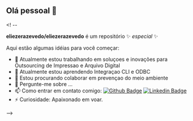## Olá pessoal 👋

<! --

**eliezerazevedo/eliezerazevedo** é um repositório ✨ _especial_ ✨

Aqui estão algumas idéias para você começar:

- 🔭 Atualmente estou trabalhando em soluçoes e inovações para Outsourcing de Impressao e Arquivo Digital
- 🌱 Atualmente estou aprendendo Integraçao CLI e ODBC
- 👯 Estou procurando colaborar em prevençao do meio ambiente
- 💬 Pergunte-me sobre ...
- 📫 Como entrar em contato comigo:
[![Github Badge](https://img.shields.io/badge/-Github-000?style=flat-square&logo=Github&logoColor=white&link=https://github.com/eliezerazevedo)](https://github.com/eliezerazevedo)  [![Linkedin Badge](https://img.shields.io/badge/-LinkedIn-blue?style=flat-square&logo=Linkedin&logoColor=white&link=https://www.linkedin.com/in/eliezerazevedo/)](https://www.linkedin.com/in/eliezerazevedo/)
- ⚡ Curiosidade: Apaixonado em voar.

-->
